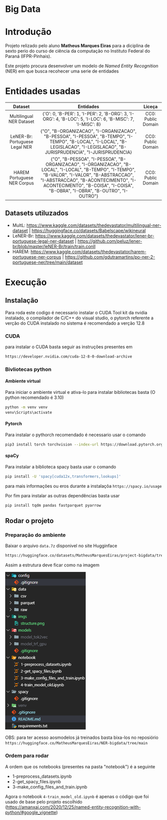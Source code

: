 # Big Data

# Introdução 
Projeto relizado pelo aluno **Matheus Marques Eiras** para a diciplina de sexto perio do curso de ciência da computação no Instituto Federal do Paraná (IFPR-Pinhais).

Este projeto procura desenvolver um modelo de *Named Entity Recognition* (NER) em que busca recohecer uma serie de entidades

# Entidades usadas 
| Dataset                        | Entidades                                                                                                                                                                                                                                                               | Liceça             |
| :----------------------------: | :---------------------------------------------------------------------------------------------------------------------------------------------------------------------------------------------------------------------------------------------------------------------: | :----------------: |
| Multilingual NER Dataset       | {'O': 0, 'B-PER': 1, 'I-PER': 2, 'B-ORG': 3, 'I-ORG': 4, 'B-LOC': 5, 'I-LOC': 6, 'B-MISC': 7, 'I-MISC': 8}                                                                                                                                                              | CC0: Public Domain |
| LeNER-Br: Portuguese Legal NER | {"O", "B-ORGANIZACAO", "I-ORGANIZACAO", "B-PESSOA", "I-PESSOA", "B-TEMPO", "I-TEMPO", "B-LOCAL", "I-LOCAL", "B-LEGISLACAO", "I-LEGISLACAO", "B-JURISPRUDENCIA", "I-JURISPRUDENCIA}                                                                                      | CC0: Public Domain |
| HAREM Portuguese NER Corpus    | {"O", "B-PESSOA", "I-PESSOA", "B-ORGANIZACAO", "I-ORGANIZACAO", "B-LOCAL", "I-LOCAL", "B-TEMPO", "I-TEMPO", "B-VALOR", "I-VALOR", "B-ABSTRACCAO", "I-ABSTRACCAO", "B-ACONTECIMENTO", "I-ACONTECIMENTO", "B-COISA", "I-COISA", "B-OBRA", "I-OBRA", "B-OUTRO", "I-OUTRO"} | CC0: Public Domain |

## Datasets utiluzados
- MultL: https://www.kaggle.com/datasets/thedevastator/multilingual-ner-dataset | https://huggingface.co/datasets/Babelscape/wikineural
- LeNER-Br: https://www.kaggle.com/datasets/thedevastator/lener-br-portuguese-legal-ner-dataset | https://github.com/peluz/lener-br/blob/master/leNER-Br/train/train.conll
- HAREM: https://www.kaggle.com/datasets/thedevastator/harem-portuguese-ner-corpus | https://github.com/gdutramartins/po-ner-2-portuguese-ner/tree/main/dataset

# Execução

## Instalação 

Para roda este codigo é necessario instalar o CUDA Tool kit da nvidia instalado, o compilador de C/C++ do visual studio, o pytorch referente a verção do CUDA instalado no sistema é recomendado a verção 12.8

### CUDA

para instalar o CUDA basta seguir as instruções presentes em 

``` bash
https://developer.nvidia.com/cuda-12-8-0-download-archive
```

### Bivliotecas python

#### Ambiente virtual

Para iniciar o ambiente virtual e ativa-lo para instalar bibliotecas basta (O python recomendado é 3.10)

``` bash
python -m venv venv
venv\Scripts\activate
```

#### Pytorch

Para instalar o pythorch recomendado é necessario usar o comando 

``` bash
pip3 install torch torchvision --index-url https://download.pytorch.org/whl/cu128
```

#### spaCy

Para instalar a biblioteca spacy basta usar o comando

``` bash
pip install -U 'spacy[cuda12x,transformers,lookups]'
```

para mais informações ou eros durante a instalaçõa ```https://spacy.io/usage```

Por fim para instalar as outras dependências basta usar

```bash
pip install tqdm pandas fastparquet pyarrow
```

## Rodar o projeto 

### Preparação do ambiente 

Baixar o arquivo ```data.7z``` disponivel no site Hugginface
``` bash
https://huggingface.co/datasets/MatheusMarquesEiras/project-bigdata/tree/main
```

Assim a estrutura deve ficar como na imagem

![estrutura de diretório](./imgs/structure.png)

OBS: para ter acesso aosmodelos já treinados basta bixa-los no reposiório ```https://huggingface.co/MatheusMarquesEiras/NER-bigdata/tree/main```

### Ordem para rodar

A ordem que os notebooks (presentes na pasta "notebook") é a seguinte 

- 1-preprocess_datasets.ipynb
- 2-get_spacy_files.ipynb
- 3-make_config_files_and_train.ipynb

Agora o notebook ```4-train_model_old.ipynb``` é apenas o código que foi usado de base pelo projeto escolhido (https://amanxai.com/2020/12/25/named-entity-recognition-with-python/#google_vignette)